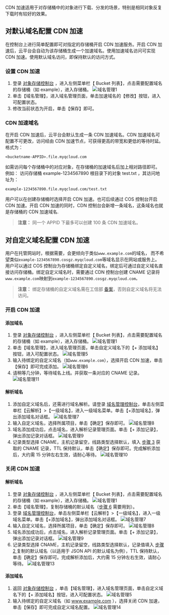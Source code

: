 CDN 加速适用于对存储桶中的对象进行下载、分发的场景，特别是相同对象反复下载时有较好的效果。

## 对默认域名配置 CDN 加速
在控制台上进行简单配置即可对指定的存储桶开启 CDN 加速服务。开启 CDN 加速后，云平台会自动为该存储桶生成一个加速域名。使用加速域名访问可实现 CDN 加速。使用默认域名访问，即保持默认的访问方式。

### 设置 CDN 加速
1. 登录 [对象存储控制台](http://console.tce.fsphere.cn/cos4/index) ，进入左侧菜单栏【 Bucket 列表】，点击需要配置域名的存储桶（如 example），进入存储桶。
![域名管理1](https:https:https://mc.qcloudimg.com/static/img/3153ef78fbad0c8e791f1d78d93023ce/image.png)
2. 单击【域名管理】，进入域名管理页面，单击加速域名的【修改】按钮，进入可配置状态。
3. 修改当前状态为开启，单击【保存】即可。

### CDN 加速域名
在开启 CDN 加速后，云平台会默认生成一条 CDN 加速域名。CDN 加速域名可配置不可更改，访问经由 CDN 加速节点，可获得更高的带宽和更低的等待时延。格式为：
```
<bucketname-APPID>.file.myqcloud.com
```
如需访问每个存储桶中的对应对象，在存储桶的加速域名后加上相对路径即可。
例如：
访问存储桶 example-1234567890 根目录下的对象 test.txt ，其访问地址为：
```
example-1234567890.file.myqcloud.com/test.txt
```
用户可以在创建存储桶时选择开启 CDN 加速。也可后续通过 COS 控制台开启 CDN 加速。开启 CDN 加速的同时，CDN 控制台会新增一条域名，这条域名也就是存储桶的 CDN 加速域名.
>**注意：** 
同一个 APPID 下最多可以创建 100 条 CDN 加速域名。

## 对自定义域名配置 CDN 加速
用户在托管网站时，根据需要，会更倾向于类似`www.example.com`的域名， 而不希望类似`example-1234567890.cosgz.myqcloud.com`等域名显示在网站或服务上。
用户可以通过 COS 控制台为存储桶绑定自定义域名，绑定后可通过自定义域名直接访问存储桶。绑定自定义域名时，需要通过 CDN 控制台创建 CNAME 记录将 `www.example.com`映射到`example-1234567890.cosgz.myqcloud.com。`

>**注意：** 
绑定存储桶的自定义域名需在工信部 [备案](http://tce.fsphere.cn/product/ba)，否则自定义域名将无法访问。
 
### 开启 CDN 加速
#### 添加域名
1. 登录 [对象存储控制台](http://console.tce.fsphere.cn/cos4/index) ，进入左侧菜单栏【 Bucket 列表】，点击需要配置域名的存储桶（如 example），进入存储桶。
![域名管理1](https:https:https://mc.qcloudimg.com/static/img/3153ef78fbad0c8e791f1d78d93023ce/image.png)
2. 单击【域名管理】，进入域名管理页面，单击自定义域名下的【+ 添加域名】按钮，进入可配置状态。
![域名管理5](https:https://mc.qcloudimg.com/static/img/de12443b88e07fe20613cf759a60966f/image.png)
<span id="步骤3"></span>
3. 输入待绑定的自定义域名（如`www.example.com`），选择开启 CDN 加速，单击【保存】即可完成添加。
![域名管理6](https://mc.qcloudimg.com/static/img/0f961cc797d90a2d59ce73c1d688385a/image.png)
4. 请稍等几分钟，等待域名上线。并获取一条对应的 CNAME 记录。
![域名管理11](https://mc.qcloudimg.com/static/img/6950a8955b4544e33bb9a4a5b05924c6/image.png)

#### 解析域名
1. 添加自定义域名后，还需进行域名解析。请登录 [域名管理控制台](http://console.tce.fsphere.cn/cns/domains)，单击左侧菜单栏【云解析】>【一级域名】，进入一级域名菜单。单击【+添加域名】，弹出添加域名对话框。
![域名管理7](https:https://mc.qcloudimg.com/static/img/6ac3a93bda882224cbd6c2f591397042/image.png)
2. 输入自定义域名，选择所属项目，单击【确定】保存即可。
![域名管理8](https:https://mc.qcloudimg.com/static/img/8364ae1f871077a2755c4ea9c8071041/image.png)
3. 域名添加成功后，点击域名，进入解析记录管理页面。单击【+ 添加记录】，弹出添加记录对话框。
![域名管理9](https:https://mc.qcloudimg.com/static/img/34997fe3c0fa5ccf275997ae6a63a0bd/image.png)
4. 记录类型选择 CNAME，主机记录留空，线路类型选择默认，填入 [步骤 3](#步骤3) 获取的 CNAME 记录，TTL 保持默认，单击【确定】保存即可。完成解析添加后，大约需 15 分钟左右生效，请耐心等待。
![域名管理10](https://mc.qcloudimg.com/static/img/8d0fdde4ff83ae50fdfea421935dc93d/image.png)

### 关闭 CDN 加速
#### 解析域名
1. 登录 [对象存储控制台](http://console.tce.fsphere.cn/cos4/index) ，进入左侧菜单栏【 Bucket 列表】，点击需要配置域名的存储桶（如 example），进入存储桶。
![域名管理1](https:https:https://mc.qcloudimg.com/static/img/3153ef78fbad0c8e791f1d78d93023ce/image.png)
<span id="步骤2"></span>
2. 单击【域名管理】，复制存储桶的默认域名（[步骤 6](#步骤6) 需要用到）。
3. 登录 [域名管理控制台](http://console.tce.fsphere.cn/cns/domains)，单击左侧菜单栏【云解析】>【一级域名】，进入一级域名菜单。单击【+添加域名】，弹出添加域名对话框。
![域名管理7](https:https://mc.qcloudimg.com/static/img/6ac3a93bda882224cbd6c2f591397042/image.png)
4. 输入自定义域名，选择所属项目，单击【确定】保存即可。
![域名管理8](https:https://mc.qcloudimg.com/static/img/8364ae1f871077a2755c4ea9c8071041/image.png)
5. 域名添加成功后，点击域名，进入解析记录管理页面。单击【+ 添加记录】，弹出添加记录对话框。
![域名管理9](https:https://mc.qcloudimg.com/static/img/34997fe3c0fa5ccf275997ae6a63a0bd/image.png)
<span id="步骤6"></span>
6. 记录类型选择 CNAME，主机记录留空，线路类型选择默认，记录值填入 [步骤 2 ](#步骤2) 复制的默认域名（以适用于 JSON API 的默认域名为例），TTL 保持默认，单击【确定】保存即可。完成解析添加后，大约需 15 分钟左右生效，请耐心等待。
![域名管理13](https://mc.qcloudimg.com/static/img/0ce1b0776398e43658d80d5d02481283/image.png)

#### 添加域名
1. 返回 [对象存储控制台](http://console.tce.fsphere.cn/cos4/index) ，单击【域名管理】，进入域名管理页面，单击自定义域名下的【+ 添加域名】按钮，进入可配置状态。
![域名管理5](https:https://mc.qcloudimg.com/static/img/de12443b88e07fe20613cf759a60966f/image.png)
2. 输入待绑定的自定义域名（如 www.example.com ），选择关闭 CDN 加速，单击【保存】即可完成自定义域名配置。
![域名管理14](https://mc.qcloudimg.com/static/img/35c7da7a9cc0a82c062a84d32f0ed100/image.png)
